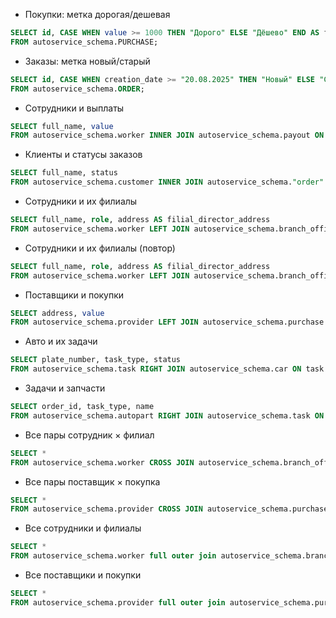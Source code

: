 - Покупки: метка дорогая/дешевая
```sql
SELECT id, CASE WHEN value >= 1000 THEN "Дорого" ELSE "Дёшево" END AS тип_стоимости
FROM autoservice_schema.PURCHASE;
```

- Заказы: метка новый/старый
```sql
SELECT id, CASE WHEN creation_date >= "20.08.2025" THEN "Новый" ELSE "Старый" END AS тип_заказа_по_дате
FROM autoservice_schema.ORDER;
```

- Сотрудники и выплаты
```sql
SELECT full_name, value
FROM autoservice_schema.worker INNER JOIN autoservice_schema.payout ON worker.id = payout.worker_id;
```

- Клиенты и статусы заказов
```sql
SELECT full_name, status
FROM autoservice_schema.customer INNER JOIN autoservice_schema."order" o on customer.id = o.customer_id;
```

- Сотрудники и их филиалы
```sql
SELECT full_name, role, address AS filial_director_address
FROM autoservice_schema.worker LEFT JOIN autoservice_schema.branch_office bo on worker.id = bo.id_manager;
```

- Сотрудники и их филиалы (повтор)
```sql
SELECT full_name, role, address AS filial_director_address
FROM autoservice_schema.worker LEFT JOIN autoservice_schema.branch_office bo on worker.id = bo.id_manager;
```

- Поставщики и покупки
```sql
SELECT address, value
FROM autoservice_schema.provider LEFT JOIN autoservice_schema.purchase p on provider.id = p.provider_id;
```

- Авто и их задачи
```sql
SELECT plate_number, task_type, status
FROM autoservice_schema.task RIGHT JOIN autoservice_schema.car ON task.car_id = car.vin;
```

- Задачи и запчасти
```sql
SELECT order_id, task_type, name
FROM autoservice_schema.autopart RIGHT JOIN autoservice_schema.task ON autopart.task_id = task.id;
```

- Все пары сотрудник × филиал
```sql
SELECT *
FROM autoservice_schema.worker CROSS JOIN autoservice_schema.branch_office;
```

- Все пары поставщик × покупка
```sql
SELECT *
FROM autoservice_schema.provider CROSS JOIN autoservice_schema.purchase;
```

- Все сотрудники и филиалы
```sql
SELECT *
FROM autoservice_schema.worker full outer join autoservice_schema.branch_office bo on worker.id = bo.id_manager;
```

- Все поставщики и покупки
```sql
SELECT *
FROM autoservice_schema.provider full outer join autoservice_schema.purchase p on provider.id = p.provider_id;
```